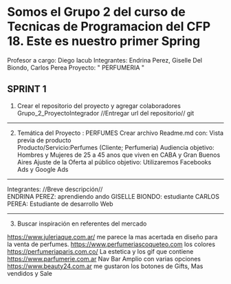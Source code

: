 # Somos el Grupo 2 del curso de Tecnicas de Programacion del CFP 18. Este es nuestro primer Spring
Profesor a cargo: Diego Iacub
Integrantes: Endrina Perez, Giselle Del Biondo, Carlos Perea
Proyecto: "  PERFUMERIA " 


SPRINT 1 
------------------------------------------------------------------------------------------------------------------------------------------------
1. Crear el repositorio del proyecto y agregar colaboradores  
Grupo_2_ProyectoIntegrador  //Entregar  url del repositorio// git


------------------------------------------------------------------------------------------------------------------------------------------------
2. Temática del Proyecto  :  PERFUMES
Crear archivo Readme.md con:
Vista previa de producto  
Producto/Servicio:Perfumes (Cliente; Perfumeria) 
Audiencia objetivo: Hombres y Mujeres de 25 a 45 anos que viven en CABA y Gran Buenos Aires
Ajuste de la Oferta al público objetivo: Utilizaremos Facebooks Ads y Google Ads

-------------------------------------------------------------------------------------------------------------------------------------------------
Integrantes: //Breve descripción//	 
ENDRINA PEREZ: aprendiendo ando
GISELLE BIONDO: estudiante
CARLOS PEREA: Estudiante de desarrollo Web


----------------------------------------------------------------------------
3. Buscar inspiración en referentes del mercado 				

https://www.juleriaque.com.ar/ me parece la mas acertada en diseño para la venta de perfumes.
https://www.perfumeriascoqueteo.com los colores
https://perfumeriaparis.com.co/ La estetica y los gif que contiene
https://www.parfumerie.com.ar Nav Bar Amplio con varias opciones
https://www.beauty24.com.ar me gustaron los botones de Gifts, Mas vendidos y Sale




